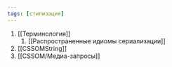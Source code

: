 ```yaml
---
tags: [стилизация]
---
```


1. [[Терминология]]
	1. [[Распространенные идиомы сериализации]]
2. [[CSSOMString]]
3. [[CSSOM/Медиа-запросы]]
